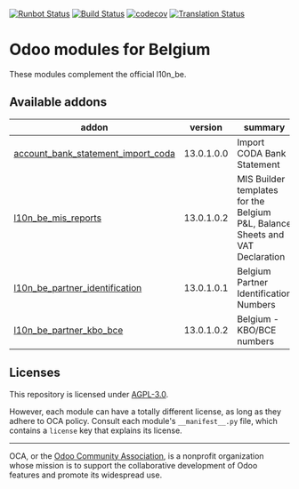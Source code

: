 [![Runbot Status](https://runbot.odoo-community.org/runbot/badge/flat/119/13.0.svg)](https://runbot.odoo-community.org/runbot/repo/github-com-oca-l10n-belgium-119)
[![Build Status](https://travis-ci.com/OCA/l10n-belgium.svg?branch=13.0)](https://travis-ci.com/OCA/l10n-belgium)
[![codecov](https://codecov.io/gh/OCA/l10n-belgium/branch/13.0/graph/badge.svg)](https://codecov.io/gh/OCA/l10n-belgium)
[![Translation Status](https://translation.odoo-community.org/widgets/l10n-belgium-13-0/-/svg-badge.svg)](https://translation.odoo-community.org/engage/l10n-belgium-13-0/?utm_source=widget)

<!-- /!\ do not modify above this line -->

# Odoo modules for Belgium

These modules complement the official l10n_be.

<!-- /!\ do not modify below this line -->

<!-- prettier-ignore-start -->

[//]: # (addons)

Available addons
----------------
addon | version | summary
--- | --- | ---
[account_bank_statement_import_coda](account_bank_statement_import_coda/) | 13.0.1.0.0 | Import CODA Bank Statement
[l10n_be_mis_reports](l10n_be_mis_reports/) | 13.0.1.0.2 | MIS Builder templates for the Belgium P&L, Balance Sheets and VAT Declaration
[l10n_be_partner_identification](l10n_be_partner_identification/) | 13.0.1.0.1 | Belgium Partner Identification Numbers
[l10n_be_partner_kbo_bce](l10n_be_partner_kbo_bce/) | 13.0.1.0.2 | Belgium - KBO/BCE numbers

[//]: # (end addons)

<!-- prettier-ignore-end -->

## Licenses

This repository is licensed under [AGPL-3.0](LICENSE).

However, each module can have a totally different license, as long as they adhere to OCA
policy. Consult each module's `__manifest__.py` file, which contains a `license` key
that explains its license.

----

OCA, or the [Odoo Community Association](http://odoo-community.org/), is a nonprofit
organization whose mission is to support the collaborative development of Odoo features
and promote its widespread use.
